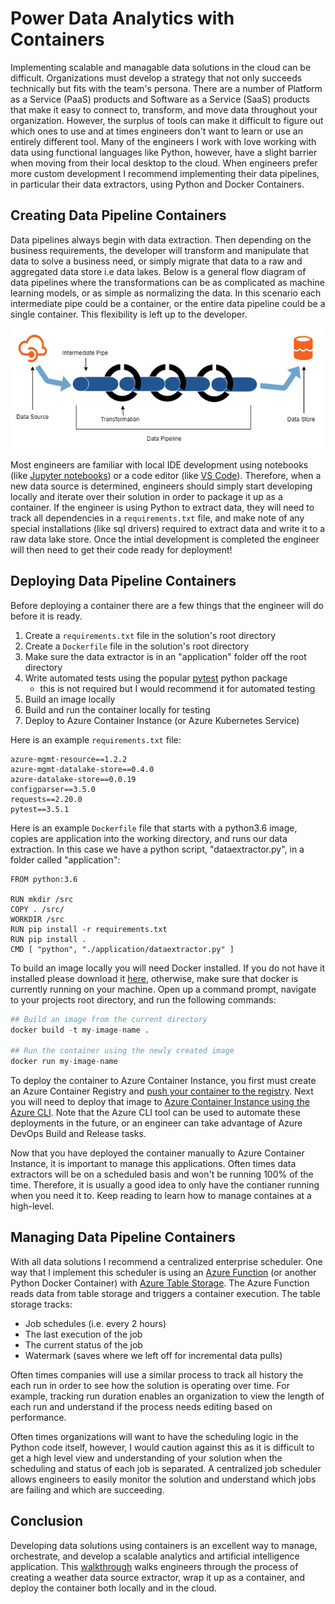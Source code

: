 # Power Data Analytics with Containers

Implementing scalable and managable data solutions in the cloud can be difficult. Organizations must develop a strategy that not only succeeds technically but fits with the team's persona. There are a number of Platform as a Service (PaaS) products and Software as a Service (SaaS) products that make it easy to connect to, transform, and move data throughout your organization. However, the surplus of tools can make it difficult to figure out which ones to use and at times engineers don't want to learn or use an entirely different tool. Many of the engineers I work with love working with data using functional languages like Python, however, have a slight barrier when moving from their local desktop to the cloud. When engineers prefer more custom development I recommend implementing their data pipelines, in particular their data extractors, using Python and Docker Containers. 

## Creating Data Pipeline Containers 
Data pipelines always begin with data extraction. Then depending on the business requirements, the developer will transform and manipulate that data to solve a business need, or simply migrate that data to a raw and aggregated data store i.e data lakes. Below is a general flow diagram of data pipelines where the transformations can be as complicated as machine learning models, or as simple as normalizing the data. In this scenario each intermediate pipe could be a container, or the entire data pipeline could be a single container. This flexibility is left up to the developer.  

![](./imgs/GeneralDataPipeline.png)

Most engineers are familiar with local IDE development using notebooks (like [Jupyter notebooks](https://jupyter.org/)) or a code editor (like [VS Code](https://code.visualstudio.com/)). Therefore, when a new data source is determined, engineers should simply start developing locally and iterate over their solution in order to package it up as a container. If the engineer is using Python to extract data, they will need to track all dependencies in a `requirements.txt` file, and make note of any special installations (like sql drivers) required to extract data and write it to a raw data lake store. Once the intial development is completed the engineer will then need to get their code ready for deployment!

## Deploying Data Pipeline Containers
Before deploying a container there are a few things that the engineer will do before it is ready.  
1. Create a `requirements.txt` file in the solution's root directory
1. Create a `Dockerfile` file in the solution's root directory
1. Make sure the data extractor is in an "application" folder off the root directory
1. Write automated tests using the popular [pytest](https://pypi.org/project/pytest/) python package 
    - this is not required but I would recommend it for automated testing
1. Build an image locally
1. Build and run the container locally for testing
1. Deploy to Azure Container Instance (or Azure Kubernetes Service)  


Here is an example `requirements.txt` file:  
```
azure-mgmt-resource==1.2.2
azure-mgmt-datalake-store==0.4.0
azure-datalake-store==0.0.19
configparser==3.5.0
requests==2.20.0
pytest==3.5.1
```


Here is an example `Dockerfile` file that starts with a python3.6 image, copies are application into the working directory, and runs our data extraction. In this case we have a python script, "dataextractor.py", in a folder called "application":   
```
FROM python:3.6

RUN mkdir /src
COPY . /src/
WORKDIR /src
RUN pip install -r requirements.txt
RUN pip install .
CMD [ "python", "./application/dataextractor.py" ]
```

To build an image locally you will need Docker installed. If you do not have it installed please download it [here](https://www.docker.com/get-started), otherwise, make sure that docker is currently running on your machine. Open up a command prompt, navigate to your projects root directory, and run the following commands:  
```python
## Build an image from the current directory
docker build -t my-image-name .

## Run the container using the newly created image
docker run my-image-name

```

To deploy the container to Azure Container Instance, you first must create an Azure Container Registry and [push your container to the registry](https://docs.microsoft.com/en-us/azure/container-instances/container-instances-tutorial-prepare-acr). Next you will need to deploy that image to [Azure Container Instance using the Azure CLI](https://docs.microsoft.com/en-us/azure/container-instances/container-instances-tutorial-deploy-app). Note that the Azure CLI tool can be used to automate these deployments in the future, or an engineer can take advantage of Azure DevOps Build and Release tasks. 


Now that you have deployed the container manually to Azure Container Instance, it is important to manage this applications. Often times data extractors will be on a scheduled basis and won't be running 100% of the time. Therefore, it is usually a good idea to only have the contianer running when you need it to. Keep reading to learn how to manage containes at a high-level.  

## Managing Data Pipeline Containers

With all data solutions I recommend a centralized enterprise scheduler. One way that I implement this scheduler is using an [Azure Function](https://docs.microsoft.com/en-us/azure/azure-functions/) (or another Python Docker Container) with [Azure Table Storage](https://azure.microsoft.com/en-us/services/storage/tables/). The Azure Function reads data from table storage and triggers a container execution. The table storage tracks:  
- Job schedules (i.e. every 2 hours)  
- The last execution of the job
- The current status of the job
- Watermark (saves where we left off for incremental data pulls)

Often times companies will use a similar process to track all history the each run in order to see how the solution is operating over time. For example, tracking run duration enables an organization to view the length of each run and understand if the process needs editing based on performance.  

Often times organizations will want to have the scheduling logic in the Python code itself, however, I would caution against this as it is difficult to get a high level view and understanding of your solution when the scheduling and status of each job is separated. A centralized job scheduler allows engineers to easily monitor the solution and understand which jobs are failing and which are succeeding. 

## Conclusion
Developing data solutions using containers is an excellent way to manage, orchestrate, and develop a scalable analytics and artificial intelligence application. This [walkthrough](../walkthrough/01_WritingDataExtractors.md) walks engineers through the process of creating a weather data source extractor, wrap it up as a container, and deploy the container both locally and in the cloud. 





